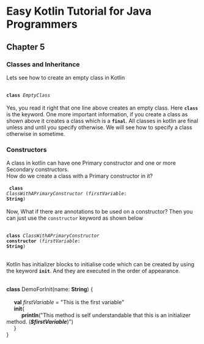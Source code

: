 # Easy Kotlin Tutorial for Java Programmers

## Chapter 5

### Classes and Inheritance

Lets see how to create an empty class in Kotlin
<br/><br/>
<code>
**class** _EmptyClass_
</code>
<br/><br/>
Yes, you read it right that one line above creates an empty class. Here **`class`** is the keyword. One more important information, if you create a class as shown above it creates a class which is a **`final`**. All classes in kotlin are final unless and until you specify otherwise. We will see how to specify a class otherwise in sometime.

### Constructors
A class in kotlin can have one Primary constructor and one or more Secondary constructors. <br/>
How do we create a class with a Primary constructor in it?<br/>
<br/>
<code>
**class** _ClassWithAPrimaryConstructor_ (_firstVariable_: **String**)
</code>
<br/><br/>
Now, What if there are annotations to be used on a constructor? Then you can just use the <code>constructor</code> keyword as shown below
<br/><br/>
<code>
**class** _ClassWithAPrimaryConstructor_ **constructor** (_firstVariable_: **String**)
</code>
<br/><br/>

Kotlin has initializer blocks to initialise code which can be created by using the keyword **`init`**. And they are executed in the order of appearance.
<br/><br/>
>
**class** DemoForInit(name: **String**) {<br/><br/>
&nbsp;&nbsp;&nbsp;&nbsp;&nbsp;**val** _firstVariable_ = "This is the first variable"<br/>
&nbsp;&nbsp;&nbsp;&nbsp;&nbsp;**init**{<br/>
&nbsp;&nbsp;&nbsp;&nbsp;&nbsp;&nbsp;&nbsp;&nbsp;&nbsp;&nbsp;**println**("This method is self understandable that this is an initializer method. (_**$firstVariable**_)")<br/>
&nbsp;&nbsp;&nbsp;&nbsp;&nbsp;}<br/>
}
>
